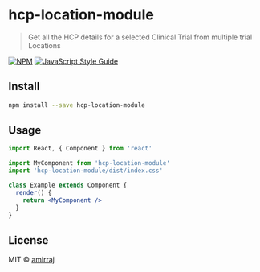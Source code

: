 # hcp-location-module

> Get all the HCP details for a selected Clinical Trial from multiple trial Locations

[![NPM](https://img.shields.io/npm/v/hcp-location-module.svg)](https://www.npmjs.com/package/hcp-location-module) [![JavaScript Style Guide](https://img.shields.io/badge/code_style-standard-brightgreen.svg)](https://standardjs.com)

## Install

```bash
npm install --save hcp-location-module
```

## Usage

```jsx
import React, { Component } from 'react'

import MyComponent from 'hcp-location-module'
import 'hcp-location-module/dist/index.css'

class Example extends Component {
  render() {
    return <MyComponent />
  }
}
```

## License

MIT © [amirraj](https://github.com/amirraj)

